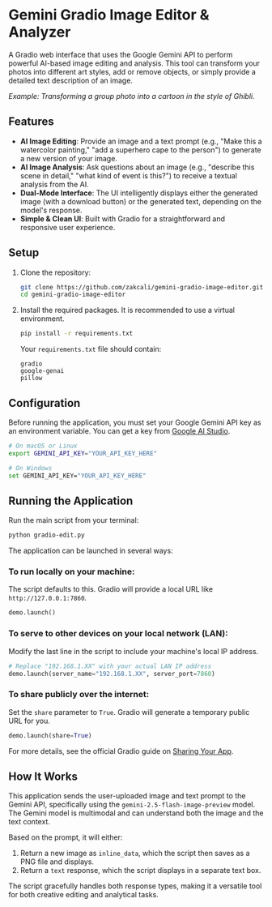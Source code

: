# Gemini Gradio Image Editor & Analyzer

A Gradio web interface that uses the Google Gemini API to perform powerful AI-based image editing and analysis. This tool can transform your photos into different art styles, add or remove objects, or simply provide a detailed text description of an image.


*Example: Transforming a group photo into a cartoon in the style of Ghibli.*

## Features

*   **AI Image Editing**: Provide an image and a text prompt (e.g., "Make this a watercolor painting," "add a superhero cape to the person") to generate a new version of your image.
*   **AI Image Analysis**: Ask questions about an image (e.g., "describe this scene in detail," "what kind of event is this?") to receive a textual analysis from the AI.
*   **Dual-Mode Interface**: The UI intelligently displays either the generated image (with a download button) or the generated text, depending on the model's response.
*   **Simple & Clean UI**: Built with Gradio for a straightforward and responsive user experience.

## Setup

1.  Clone the repository:
    ```bash
    git clone https://github.com/zakcali/gemini-gradio-image-editor.git
    cd gemini-gradio-image-editor
    ```

2.  Install the required packages. It is recommended to use a virtual environment.
    ```bash
    pip install -r requirements.txt
    ```

    Your `requirements.txt` file should contain:
    ```
    gradio
    google-genai
    pillow
    ```

## Configuration

Before running the application, you must set your Google Gemini API key as an environment variable. You can get a key from [Google AI Studio](https://aistudio.google.com/).

```bash
# On macOS or Linux
export GEMINI_API_KEY="YOUR_API_KEY_HERE"

# On Windows
set GEMINI_API_KEY="YOUR_API_KEY_HERE"
```

## Running the Application

Run the main script from your terminal:
```bash
python gradio-edit.py
```

The application can be launched in several ways:

### To run locally on your machine:
The script defaults to this. Gradio will provide a local URL like `http://127.0.0.1:7860`.
```python
demo.launch()
```

### To serve to other devices on your local network (LAN):
Modify the last line in the script to include your machine's local IP address.
```python
# Replace "192.168.1.XX" with your actual LAN IP address
demo.launch(server_name="192.168.1.XX", server_port=7860)
```

### To share publicly over the internet:
Set the `share` parameter to `True`. Gradio will generate a temporary public URL for you.
```python
demo.launch(share=True)
```
For more details, see the official Gradio guide on [Sharing Your App](https://www.gradio.app/guides/sharing-your-app).

## How It Works

This application sends the user-uploaded image and text prompt to the Gemini API, specifically using the `gemini-2.5-flash-image-preview` model. The Gemini model is multimodal and can understand both the image and the text context.

Based on the prompt, it will either:
1.  Return a new image as `inline_data`, which the script then saves as a PNG file and displays.
2.  Return a `text` response, which the script displays in a separate text box.

The script gracefully handles both response types, making it a versatile tool for both creative editing and analytical tasks.

